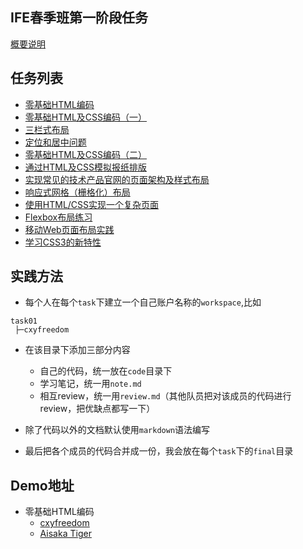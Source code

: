 ## IFE春季班第一阶段任务

[概要说明](http://mp.weixin.qq.com/s?__biz=MzA4MjUyNjY3Nw==&mid=401956006&idx=1&sn=bbf72ea5c17894c3a5423d8b3bdb7d9a#rd)

## 任务列表

 - [零基础HTML编码](http://ife.baidu.com/task/detail?taskId=1)
 - [零基础HTML及CSS编码（一）](http://ife.baidu.com/task/detail?taskId=2)
 - [三栏式布局](http://ife.baidu.com/task/detail?taskId=3)
 - [定位和居中问题](http://ife.baidu.com/task/detail?taskId=4)
 - [零基础HTML及CSS编码（二）](http://ife.baidu.com/task/detail?taskId=5)
 - [通过HTML及CSS模拟报纸排版](http://ife.baidu.com/task/detail?taskId=6)
 - [实现常见的技术产品官网的页面架构及样式布局](http://ife.baidu.com/task/detail?taskId=7)
 - [响应式网格（栅格化）布局](http://ife.baidu.com/task/detail?taskId=8)
 - [使用HTML/CSS实现一个复杂页面](http://ife.baidu.com/task/detail?taskId=9)
 - [Flexbox布局练习](http://ife.baidu.com/task/detail?taskId=10)
 - [移动Web页面布局实践](http://ife.baidu.com/task/detail?taskId=11)
 - [学习CSS3的新特性](http://ife.baidu.com/task/detail?taskId=12)
 
## 实践方法

 - 每个人在每个`task`下建立一个自己账户名称的`workspace`,比如
```
task01
 ├─cxyfreedom
```

 - 在该目录下添加三部分内容
    - 自己的代码，统一放在`code`目录下
    - 学习笔记，统一用`note.md`
    - 相互review，统一用`review.md`（其他队员把对该成员的代码进行review，把优缺点都写一下）

 - 除了代码以外的文档默认使用`markdown`语法编写
 - 最后把各个成员的代码合并成一份，我会放在每个`task`下的`final`目录

## Demo地址

 - 零基础HTML编码
   - [cxyfreedom](http://cxyfreedom.github.io/Smelly-Tofu/task%2Ftask01%2Fcxyfreedom%2Fcode%2Ftask01.html)
   - [Aisaka Tiger](http://cxyfreedom.github.io/Smelly-Tofu/task%2Ftask01%2FAisaka%20Tiger%2Fcode%2Ftask01-AisakaTiger.html)